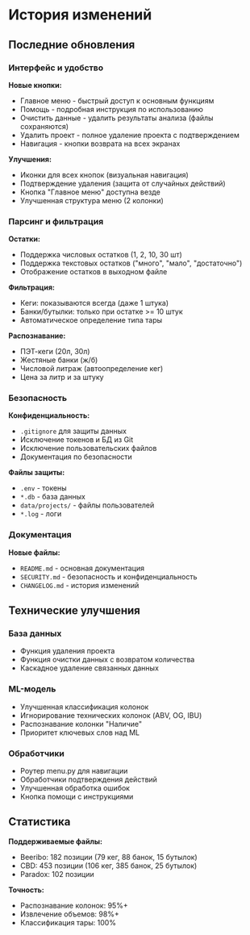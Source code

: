 # История изменений

## Последние обновления

### Интерфейс и удобство

**Новые кнопки:**
- Главное меню - быстрый доступ к основным функциям
- Помощь - подробная инструкция по использованию
- Очистить данные - удалить результаты анализа (файлы сохраняются)
- Удалить проект - полное удаление проекта с подтверждением
- Навигация - кнопки возврата на всех экранах

**Улучшения:**
- Иконки для всех кнопок (визуальная навигация)
- Подтверждение удаления (защита от случайных действий)
- Кнопка "Главное меню" доступна везде
- Улучшенная структура меню (2 колонки)

### Парсинг и фильтрация

**Остатки:**
- Поддержка числовых остатков (1, 2, 10, 30 шт)
- Поддержка текстовых остатков ("много", "мало", "достаточно")
- Отображение остатков в выходном файле

**Фильтрация:**
- Кеги: показываются всегда (даже 1 штука)
- Банки/бутылки: только при остатке >= 10 штук
- Автоматическое определение типа тары

**Распознавание:**
- ПЭТ-кеги (20л, 30л)
- Жестяные банки (ж/б)
- Числовой литраж (автоопределение кег)
- Цена за литр и за штуку

### Безопасность

**Конфиденциальность:**
- `.gitignore` для защиты данных
- Исключение токенов и БД из Git
- Исключение пользовательских файлов
- Документация по безопасности

**Файлы защиты:**
- `.env` - токены
- `*.db` - база данных
- `data/projects/` - файлы пользователей
- `*.log` - логи

### Документация

**Новые файлы:**
- `README.md` - основная документация
- `SECURITY.md` - безопасность и конфиденциальность
- `CHANGELOG.md` - история изменений

## Технические улучшения

### База данных
- Функция удаления проекта
- Функция очистки данных с возвратом количества
- Каскадное удаление связанных данных

### ML-модель
- Улучшенная классификация колонок
- Игнорирование технических колонок (ABV, OG, IBU)
- Распознавание колонки "Наличие"
- Приоритет ключевых слов над ML

### Обработчики
- Роутер menu.py для навигации
- Обработчики подтверждения действий
- Улучшенная обработка ошибок
- Кнопка помощи с инструкциями

## Статистика

**Поддерживаемые файлы:**
- Beeribo: 182 позиции (79 кег, 88 банок, 15 бутылок)
- CBD: 453 позиции (106 кег, 385 банок, 25 бутылок)
- Paradox: 102 позиции

**Точность:**
- Распознавание колонок: 95%+
- Извлечение объемов: 98%+
- Классификация тары: 100%

